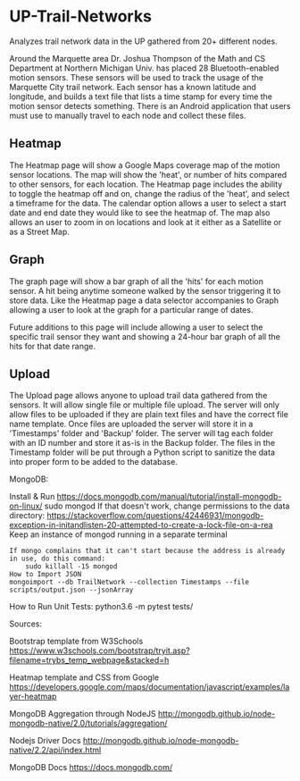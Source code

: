 # UP-Trail-Networks
Analyzes trail network data in the UP gathered from 20+ different nodes.

Around the Marquette area Dr. Joshua Thompson of the Math and CS Department at Northern Michigan Univ. has placed 28 Bluetooth-enabled motion sensors. These sensors will be used to track the usage of the Marquette City trail network. Each sensor has a known latitude and longitude, and builds a text file that lists a time stamp for every time the motion sensor detects something. There is an Android application that users must use to manually travel to each node and collect these files.

## Heatmap

The Heatmap page will show a Google Maps coverage map of the motion sensor locations. The map will show the 'heat', or number of hits compared to other sensors, for each location. The Heatmap page includes the ability to toggle the heatmap off and on, change the radius of the 'heat', and select a timeframe for the data. The calendar option allows a user to select a start date and end date they would like to see the heatmap of. The map also allows an user to zoom in on locations and look at it either as a Satellite or as a Street Map.

## Graph

The graph page will show a bar graph of all the 'hits' for each motion sensor. A hit being anytime someone walked by the sensor triggering it to store data. Like the Heatmap page a data selector accompanies to Graph allowing a user to look at the graph for a particular range of dates.

Future additions to this page will include allowing a user to select the specific trail sensor they want and showing a 24-hour bar graph of all the hits for that date range.

## Upload

The Upload page allows anyone to upload trail data gathered from the sensors. It will allow single file or multiple file upload. The server will only allow files to be uploaded if they are plain text files and have the correct file name template. Once files are uploaded the server will store it in a 'Timestamps' folder and 'Backup' folder. The server will tag each folder with an ID number and store it as-is in the Backup folder. The files in the Timestamp folder will be put through a Python script to sanitize the data into proper form to be added to the database.

MongoDB:

Install & Run
	https://docs.mongodb.com/manual/tutorial/install-mongodb-on-linux/
	sudo mongod
	If that doesn't work, change permissions to the data directory: https://stackoverflow.com/questions/42446931/mongodb-exception-in-initandlisten-20-attempted-to-create-a-lock-file-on-a-rea
	Keep an instance of mongod running in a separate terminal

	If mongo complains that it can't start because the address is already in use, do this command:
		sudo killall -15 mongod
	How to Import JSON
	mongoimport --db TrailNetwork --collection Timestamps --file scripts/output.json --jsonArray


How to Run Unit Tests:
	python3.6 -m pytest tests/

Sources:

Bootstrap template from W3Schools
	https://www.w3schools.com/bootstrap/tryit.asp?filename=trybs_temp_webpage&stacked=h

Heatmap template and CSS from Google
	https://developers.google.com/maps/documentation/javascript/examples/layer-heatmap

MongoDB Aggregation through NodeJS
	http://mongodb.github.io/node-mongodb-native/2.0/tutorials/aggregation/

Nodejs Driver Docs
	http://mongodb.github.io/node-mongodb-native/2.2/api/index.html

MongoDB Docs
	https://docs.mongodb.com/